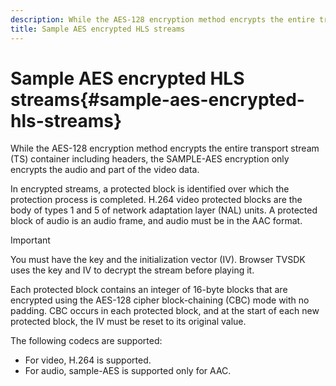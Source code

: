 ```yaml
---
description: While the AES-128 encryption method encrypts the entire transport stream (TS) container including headers, the SAMPLE-AES encryption only encrypts the audio and part of the video data.
title: Sample AES encrypted HLS streams
---
```


# Sample AES encrypted HLS streams{#sample-aes-encrypted-hls-streams}

While the AES-128 encryption method encrypts the entire transport stream (TS) container including headers, the SAMPLE-AES encryption only encrypts the audio and part of the video data.

In encrypted streams, a protected block is identified over which the protection process is completed. H.264 video protected blocks are the body of types 1 and 5 of network adaptation layer (NAL) units. A protected block of audio is an audio frame, and audio must be in the AAC format.

>[!IMPORTANT]
>
>You must have the key and the initialization vector (IV). Browser TVSDK uses the key and IV to decrypt the stream before playing it.

Each protected block contains an integer of 16-byte blocks that are encrypted using the AES-128 cipher block-chaining (CBC) mode with no padding. CBC occurs in each protected block, and at the start of each new protected block, the IV must be reset to its original value.

The following codecs are supported:

* For video, H.264 is supported. 
* For audio, sample-AES is supported only for AAC.

